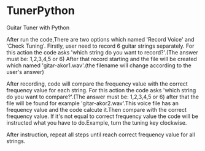 # TunerPython
Guitar Tuner with Python

After run the code,There are two options which named 'Record Voice' and 'Check Tuning'.
Firstly, user need to record 6 guitar strings separately.
For this action the code asks 'which string do you want to record?'.(The answer must be: 1,2,3,4,5 or 6)
After that record starting and the file will be created which named 'gitar-akor1.wav'.(the filename will change according to the user's answer)

After recording, code will compare the frequency value with the correct frequency value for each string.
For this action the code asks 'which string do you want to compare?'.(The answer must be: 1,2,3,4,5 or 6)
after that the file will be found for example 'gitar-akor2.wav'.This voice file has an frequency value and the code calcute it.Then compare with the correct frequency value.
If it's not equal to correct frequency value the code will be instructed what you have to do.Example, turn the tuning key clockwise.

After instruction, repeat all steps until reach correct frequency value for all strings.
